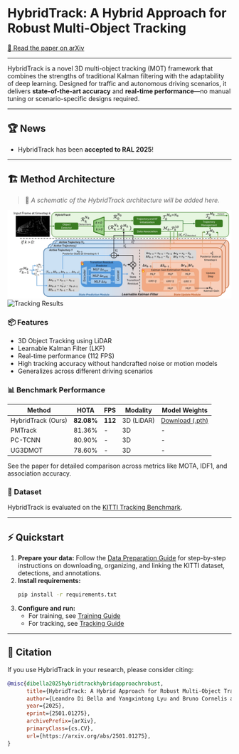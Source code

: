 # HybridTrack: A Hybrid Approach for Robust Multi-Object Tracking

[📄 Read the paper on arXiv](https://www.arxiv.org/abs/2501.01275)


---
HybridTrack is a novel 3D multi-object tracking (MOT) framework that combines the strengths of traditional Kalman filtering with the adaptability of deep learning. Designed for traffic and autonomous driving scenarios, it delivers **state-of-the-art accuracy** and **real-time performance**—no manual tuning or scenario-specific designs required.

---
## 🏆 News

- HybridTrack has been **accepted to RAL 2025**!
---
## 🏗️ Method Architecture

> 📌 *A schematic of the HybridTrack architecture will be added here.*

![Method Architecture](model_architecture_11.jpg)
![Tracking Results](hybridtrack_demo.gif)
### 📦 Features
- 3D Object Tracking using LiDAR
- Learnable Kalman Filter (LKF)
- Real-time performance (112 FPS)
- High tracking accuracy without handcrafted noise or motion models
- Generalizes across different driving scenarios

### 📊 Benchmark Performance
| Method               | HOTA     | FPS   | Modality   | Model Weights                                                                 |
|----------------------|----------|-------|------------|-------------------------------------------------------------------------------|
| HybridTrack (Ours)   | **82.08%** | **112** | 3D (LiDAR) | [Download (.pth)](https://drive.google.com/file/d/1beFjycNjTtb2nDDf0vteHp1NNbR4lrvR/view?usp=sharing) |
| PMTrack              | 81.36%   | -     | 3D         | -                                                                             |
| PC-TCNN              | 80.90%   | -     | 3D         | -                                                                             |
| UG3DMOT              | 78.60%   | -     | 3D         | -                                                                             |
See the paper for detailed comparison across metrics like MOTA, IDF1, and association accuracy.

### 📁 Dataset
HybridTrack is evaluated on the [KITTI Tracking Benchmark](https://www.cvlibs.net/datasets/kitti/eval_tracking.php).

---

## ⚡ Quickstart

1. **Prepare your data:** Follow the [Data Preparation Guide](docs/create_data.md) for step-by-step instructions on downloading, organizing, and linking the KITTI dataset, detections, and annotations.
2. **Install requirements:**
   ```bash
   pip install -r requirements.txt
   ```
3. **Configure and run:**
   - For training, see [Training Guide](docs/training.md)
   - For tracking, see [Tracking Guide](docs/tracking.md)

---



## 📜 Citation
If you use HybridTrack in your research, please consider citing:

```bibtex
@misc{dibella2025hybridtrackhybridapproachrobust,
      title={HybridTrack: A Hybrid Approach for Robust Multi-Object Tracking}, 
      author={Leandro Di Bella and Yangxintong Lyu and Bruno Cornelis and Adrian Munteanu},
      year={2025},
      eprint={2501.01275},
      archivePrefix={arXiv},
      primaryClass={cs.CV},
      url={https://arxiv.org/abs/2501.01275}, 
}
```
